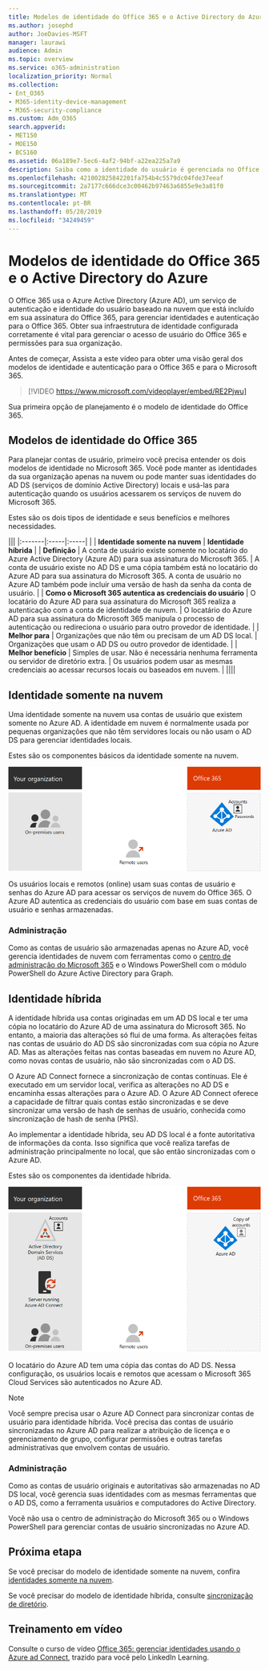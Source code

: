 ```yaml
---
title: Modelos de identidade do Office 365 e o Active Directory do Azure
ms.author: josephd
author: JoeDavies-MSFT
manager: laurawi
audience: Admin
ms.topic: overview
ms.service: o365-administration
localization_priority: Normal
ms.collection:
- Ent_O365
- M365-identity-device-management
- M365-security-compliance
ms.custom: Adm_O365
search.appverid:
- MET150
- MOE150
- BCS160
ms.assetid: 06a189e7-5ec6-4af2-94bf-a22ea225a7a9
description: Saiba como a identidade do usuário é gerenciada no Office 365.
ms.openlocfilehash: 421002825842201fa754b4c5579dc04fde37eeaf
ms.sourcegitcommit: 2a7177c666dce3c00462b97463a6855e9e3a81f0
ms.translationtype: MT
ms.contentlocale: pt-BR
ms.lasthandoff: 05/20/2019
ms.locfileid: "34249459"
---
```

# <a name="office-365-identity-models-and-azure-active-directory"></a>Modelos de identidade do Office 365 e o Active Directory do Azure

O Office 365 usa o Azure Active Directory (Azure AD), um serviço de autenticação e identidade do usuário baseado na nuvem que está incluído em sua assinatura do Office 365, para gerenciar identidades e autenticação para o Office 365. Obter sua infraestrutura de identidade configurada corretamente é vital para gerenciar o acesso de usuário do Office 365 e permissões para sua organização.

Antes de começar, Assista a este vídeo para obter uma visão geral dos modelos de identidade e autenticação para o Office 365 e para o Microsoft 365.

> [!VIDEO https://www.microsoft.com/videoplayer/embed/RE2Pjwu]

Sua primeira opção de planejamento é o modelo de identidade do Office 365.

## <a name="office-365-identity-models"></a>Modelos de identidade do Office 365

Para planejar contas de usuário, primeiro você precisa entender os dois modelos de identidade no Microsoft 365. Você pode manter as identidades da sua organização apenas na nuvem ou pode manter suas identidades do AD DS (serviços de domínio Active Directory) locais e usá-las para autenticação quando os usuários acessarem os serviços de nuvem do Microsoft 365.  

Estes são os dois tipos de identidade e seus benefícios e melhores necessidades.

|||
|:-------|:-----|:-----|
|  | **Identidade somente na nuvem** | **Identidade híbrida** |
| **Definição** | A conta de usuário existe somente no locatário do Azure Active Directory (Azure AD) para sua assinatura do Microsoft 365. | A conta de usuário existe no AD DS e uma cópia também está no locatário do Azure AD para sua assinatura do Microsoft 365. A conta de usuário no Azure AD também pode incluir uma versão de hash da senha da conta de usuário. |
| **Como o Microsoft 365 autentica as credenciais do usuário** | O locatário do Azure AD para sua assinatura do Microsoft 365 realiza a autenticação com a conta de identidade de nuvem. | O locatário do Azure AD para sua assinatura do Microsoft 365 manipula o processo de autenticação ou redireciona o usuário para outro provedor de identidade. |
| **Melhor para** | Organizações que não têm ou precisam de um AD DS local. | Organizações que usam o AD DS ou outro provedor de identidade. |
| **Melhor benefício** | Simples de usar. Não é necessária nenhuma ferramenta ou servidor de diretório extra. | Os usuários podem usar as mesmas credenciais ao acessar recursos locais ou baseados em nuvem. |
||||

## <a name="cloud-only-identity"></a>Identidade somente na nuvem

Uma identidade somente na nuvem usa contas de usuário que existem somente no Azure AD. A identidade em nuvem é normalmente usada por pequenas organizações que não têm servidores locais ou não usam o AD DS para gerenciar identidades locais. 

Estes são os componentes básicos da identidade somente na nuvem.
 
![](./media/about-office-365-identity/cloud-only-identity.png)

Os usuários locais e remotos (online) usam suas contas de usuário e senhas do Azure AD para acessar os serviços de nuvem do Office 365. O Azure AD autentica as credenciais do usuário com base em suas contas de usuário e senhas armazenadas.

### <a name="administration"></a>Administração
Como as contas de usuário são armazenadas apenas no Azure AD, você gerencia identidades de nuvem com ferramentas como o [centro de administração do Microsoft 365](https://admin.microsoft.com) e o Windows PowerShell com o módulo PowerShell do Azure Active Directory para Graph. 

## <a name="hybrid-identity"></a>Identidade híbrida

A identidade híbrida usa contas originadas em um AD DS local e ter uma cópia no locatário do Azure AD de uma assinatura do Microsoft 365. No entanto, a maioria das alterações só flui de uma forma. As alterações feitas nas contas de usuário do AD DS são sincronizadas com sua cópia no Azure AD. Mas as alterações feitas nas contas baseadas em nuvem no Azure AD, como novas contas de usuário, não são sincronizadas com o AD DS.

O Azure AD Connect fornece a sincronização de contas contínuas. Ele é executado em um servidor local, verifica as alterações no AD DS e encaminha essas alterações para o Azure AD. O Azure AD Connect oferece a capacidade de filtrar quais contas estão sincronizadas e se deve sincronizar uma versão de hash de senhas de usuário, conhecida como sincronização de hash de senha (PHS).

Ao implementar a identidade híbrida, seu AD DS local é a fonte autoritativa de informações da conta. Isso significa que você realiza tarefas de administração principalmente no local, que são então sincronizadas com o Azure AD. 

Estes são os componentes da identidade híbrida.

![](./media/about-office-365-identity/hybrid-identity.png)

O locatário do Azure AD tem uma cópia das contas do AD DS. Nessa configuração, os usuários locais e remotos que acessam o Microsoft 365 Cloud Services são autenticados no Azure AD.

>[!Note]
>Você sempre precisa usar o Azure AD Connect para sincronizar contas de usuário para identidade híbrida. Você precisa das contas de usuário sincronizadas no Azure AD para realizar a atribuição de licença e o gerenciamento de grupo, configurar permissões e outras tarefas administrativas que envolvem contas de usuário.
>

### <a name="administration"></a>Administração

Como as contas de usuário originais e autoritativas são armazenadas no AD DS local, você gerencia suas identidades com as mesmas ferramentas que o AD DS, como a ferramenta usuários e computadores do Active Directory. 

Você não usa o centro de administração do Microsoft 365 ou o Windows PowerShell para gerenciar contas de usuário sincronizadas no Azure AD.

## <a name="next-step"></a>Próxima etapa

Se você precisar do modelo de identidade somente na nuvem, confira [identidades somente na nuvem](cloud-only-identities.md).

Se você precisar do modelo de identidade híbrida, consulte [sincronização de diretório](plan-for-directory-synchronization.md).
  

## <a name="video-training"></a>Treinamento em vídeo

Consulte o curso de vídeo [Office 365: gerenciar identidades usando o Azure ad Connect](https://support.office.com/article/90991a1d-c0ab-479a-b413-35c9706f6fed.aspx), trazido para você pelo LinkedIn Learning.
